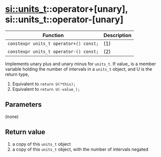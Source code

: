 # [si::units_t](units_t.md)::operator+\[unary\], si::units_t::operator-\[unary\]

Function | Description
---------|----------
`constexpr units_t operator+() const;` | (1)
`constexpr units_t operator-() const;` | (2)

Implements unary plus and unary minus for `units_t`.
If value_ is a member variable holding the number of intervals in a `units_t` object, and U is the return type,
1. Equivalent to `return U(*this);`
2. Equivalent to `return U(-value_);`

## Parameters
(none)

## Return value
1. a copy of this `units_t` object
2. a copy of this `units_t` object, with the number of intervals negated
